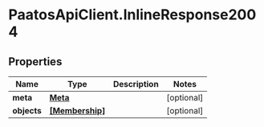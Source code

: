 # PaatosApiClient.InlineResponse2004

## Properties
Name | Type | Description | Notes
------------ | ------------- | ------------- | -------------
**meta** | [**Meta**](Meta.md) |  | [optional] 
**objects** | [**[Membership]**](Membership.md) |  | [optional] 


